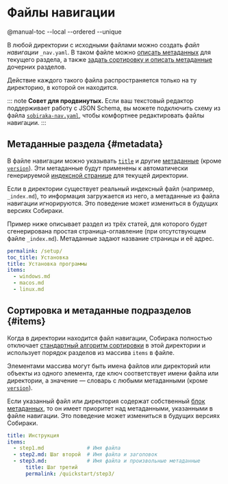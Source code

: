 # Файлы навигации

@manual-toc --local --ordered --unique

В любой директории с исходными файлами можно создать _файл навигации_ `_nav.yaml`. В таком файле можно [описать метаданных](#metadata) для текущего раздела, а также [задать сортировку и описать метаданные](#items) дочерних разделов.

Действие каждого такого файла распространяется только на ту директорию, в которой он находится.

::: note
**Совет для продвинутых.** Если ваш текстовый редактор поддерживает работу с JSON Schema, вы можете подключить схему из файла [`sobiraka-nav.yaml`](../../../src/sobiraka/files/sobiraka-nav.yaml), чтобы комфортнее редактировать файлы навигации.
:::

## Метаданные раздела {#metadata}

В файле навигации можно указывать [`title`](metadata.md#title) и другие [метаданные](metadata.md) (кроме [`version`](metadata.md#version)). Эти метаданные будут применены к автоматически генерируемой [индексной странице](files.md#directories-and-index-files) для текущей директории.

Если в директории существует реальный индексный файл (например, `_index.md`), то информация загружается из него, а метаданные из файла навигации игнорируются. Это поведение может измениться в будущих версиях Собираки.

Пример ниже описывает раздел из трёх статей, для которого будет сгенерирована простая страница-оглавление (при отсутствующем файле `_index.md`). Метаданные задают название страницы и её адрес.

```yaml
permalink: /setup/
toc_title: Установка
title: Установка программы
items:
  - windows.md
  - macos.md
  - linux.md
```

## Сортировка и метаданные подразделов {#items}

Когда в директории находится файл навигации, Собирака полностью отключает [стандартный алгоритм сортировки](files.md#sorting) в этой директории и использует порядок разделов из массива `items` в файле.

Элементами массива могут быть имена файлов или директорий или объекты из одного элемента, где ключ соответствует имени файла или директории, а значение — словарь с любыми метаданными (кроме [`version`](metadata.md#version)).

Если указанный файл или директория содержат собственный [блок метаданных](metadata.md), то он имеет приоритет над метаданными, указанными в файле навигации. Это поведение может измениться в будущих версиях Собираки.

```yaml
title: Инструкция
items:
  - step1.md              # Имя файла
  - step2.md: Шаг второй  # Имя файла и заголовок
  - step3.md:             # Имя файла и произвольные метаданные
      title: Шаг третий
      permalink: /quickstart/step3/
```